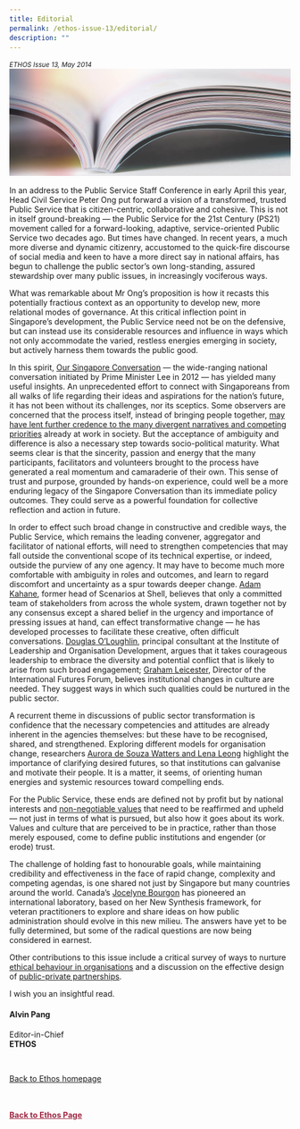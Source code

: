 ```yaml
---
title: Editorial
permalink: /ethos-issue-13/editorial/
description: ""
---
```

<style>

.back a
{
	color: #9f2943;
	font-weight: bold;
}

#banner img
{
	width:100%;
}
	
.author
{
border-bottom: 1px solid black;
margin-top:40px;
padding-bottom:30px;
border-top: 1px solid black;	

}

.author p {
	font-size: 0.9em;
	line-height:24px !important;
	}	

.break
{
   border-top: 1px solid  black;
   border-bottom: 1px solid black;
	 padding:20px;
	text-align:center;
	margin-top:50px;
}
	
.break1
{
font-family: Georgia;
	font-size:20px;
	font-style: italic;
	font-weight: bold;
}

.boxheader {
	color: white !important;
	}	

.containerbox {
	background-color: #eceedb;
	border-radius: 10px;
	padding: 5%;
	margin-top: 5%;
	
	}	

li {
	font-size: 15px !important;
	
	}	

</style>

<em><small>ETHOS Issue 13, May 2014</small></em>
<img src="/images/Landing_Banner_Images/knowledge_editorial_banner_01.jpg">

  
<p>In an address to the Public Service Staff Conference in early April this year, Head Civil Service Peter Ong put forward a vision of a transformed, trusted Public Service that is citizen-centric, collaborative and cohesive. This is not in itself ground-breaking — the Public Service for the 21st Century (PS21) movement called for a forward-looking, adaptive, service-oriented Public Service two decades ago. But times have changed. In recent years, a much more diverse and dynamic citizenry, accustomed to the quick-fire discourse of social media and keen to have a more direct say in national affairs, has begun to challenge the public sector’s own long-standing, assured stewardship over many public issues, in increasingly vociferous ways.</p>  
  
<p>What was remarkable about Mr Ong’s proposition is how it recasts this potentially fractious context as an opportunity to develop new, more relational modes of governance. At this critical inflection point in Singapore’s development, the Public Service need not be on the defensive, but can instead use its considerable resources and influence in ways which not only accommodate the varied, restless energies emerging in society, but actively harness them towards the public good.</p>  
  
<p>In this spirit, <a href="redefining-engagement-lessons-for-the-public-service-from-our-singapore-conversation.html">Our Singapore Conversation</a>&nbsp;— the wide-ranging national conversation initiated by Prime Minister Lee in 2012 — has yielded many useful insights. An unprecedented effort to connect with Singaporeans from all walks of life regarding their ideas and aspirations for the nation’s future, it has not been without its challenges, nor its sceptics. Some observers are concerned that the process itself, instead of bringing people together, <a href="after-our-singapore-conversation-the-futures-of-governance.html">may have lent further credence to the many divergent narratives and competing priorities</a>&nbsp;already at work in society. But the acceptance of ambiguity and difference is also a necessary step towards socio-political maturity. What seems clear is that the sincerity, passion and energy that the many participants, facilitators and volunteers brought to the process have generated a real momentum and camaraderie of their own. This sense of trust and purpose, grounded by hands-on experience, could well be a more enduring legacy of the Singapore Conversation than its immediate policy outcomes. They could serve as a powerful foundation for collective reflection and action in future.</p>  
  
<p>In order to effect such broad change in constructive and credible ways, the Public Service, which remains the leading convener, aggregator and facilitator of national efforts, will need to strengthen competencies that may fall outside the conventional scope of its technical expertise, or indeed, outside the purview of any one agency. It may have to become much more comfortable with ambiguity in roles and outcomes, and learn to regard discomfort and uncertainty as a spur towards deeper change. <a href="transformative-alliance-interview-with-adam-kahane.html">Adam Kahane</a>, former head of Scenarios at Shell, believes that only a committed team of stakeholders from across the whole system, drawn together not by any consensus except a shared belief in the urgency and importance of pressing issues at hand, can effect transformative change — he has developed processes to facilitate these creative, often difficult conversations. <a href="managing-complexity-with-courage-conflict-and-engagement.html">Douglas O’Loughlin</a>, principal consultant at the Institute of Leadership and Organisation Development, argues that it takes courageous leadership to embrace the diversity and potential conflict that is likely to arise from such broad engagement; <a href="transformative-innovation-and-the-policymaker-of-the-future.html">Graham Leicester</a>, Director of the International Futures Forum, believes institutional changes in culture are needed. They suggest ways in which such qualities could be nurtured in the public sector.</p>  
  
<p>A recurrent theme in discussions of public sector transformation is confidence that the necessary competencies and attitudes are already inherent in the agencies themselves: but these have to be recognised, shared, and strengthened. Exploring different models for organisation change, researchers <a href="enabling-organisational-transformation-possibilities-and-practice.html">Aurora de Souza Watters and Lena Leong</a>&nbsp;highlight the importance of clarifying desired futures, so that institutions can galvanise and motivate their people. It is a matter, it seems, of orienting human energies and systemic resources toward compelling ends.</p>  
  
<p>For the Public Service, these ends are defined not by profit but by national interests and <a href="the-value-of-values-in-the-singapore-public-service.html">non-negotiable values</a>&nbsp;that need to be reaffirmed and upheld —&nbsp;not just in terms of what is pursued, but also how it goes about its work. Values and culture that are perceived to be in practice, rather than those merely espoused, come to define public institutions and engender (or erode) trust.</p>  
  
<p>The challenge of holding fast to honourable goals, while maintaining credibility and effectiveness in the face of rapid change, complexity and competing agendas, is one shared not just by Singapore but many countries around the world. Canada’s <a href="the-first-new-synthesis-laboratory-for-master-practitioners.html">Jocelyne Bourgon</a>&nbsp;has pioneered an international laboratory, based on her New Synthesis framework, for veteran practitioners to explore and share ideas on how public administration should evolve in this new milieu. The answers have yet to be fully determined, but some of the radical questions are now being considered in earnest.</p>  
  
<p>Other contributions to this issue include a critical survey of ways to nurture <a href="ethics-in-public-administration-are-we-teaching-what-can-t-be-taught.html">ethical behaviour in organisations</a>&nbsp;and a discussion on the effective design of <a href="making-public-private-partnerships-work-implications-for-singapore-and-the-region.html">public-private partnerships</a>.</p>  
  
<p>I wish you an insightful read.  
</p>  
  
<h4>Alvin Pang</h4>  
  
<p>Editor-in-Chief  
<br>  
<strong>ETHOS</strong></p>  
  
<br>  
  
<p><a href="../../ethos.html">Back to Ethos homepage</a></p>




<br>
<br>	
<div class="back">
<a href="/ethos/">Back to Ethos Page</a>	
</div>